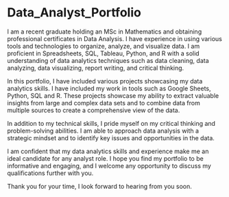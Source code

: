 # Data_Analyst_Portfolio

I am a recent graduate holding an MSc in Mathematics and obtaining professional certificates in Data Analysis. 
I have experience in using various tools and technologies to organize, analyze, and visualize data. 
I am proficient in Spreadsheets, SQL, Tableau, Python, and R with a solid understanding of data analytics techniques such as data cleaning, data analyzing, data visualizing, report writing, and critical thinking.

In this portfolio, I have included various projects showcasing my data analytics skills. 
I have included my work in tools such as Google Sheets, Python, SQL and R. 
These projects showcase my ability to extract valuable insights from large and complex data sets and to combine data from multiple sources to create a comprehensive view of the data.

In addition to my technical skills, I pride myself on my critical thinking and problem-solving abilities. 
I am able to approach data analysis with a strategic mindset and to identify key issues and opportunities in the data.

I am confident that my data analytics skills and experience make me an ideal candidate for any analyst role. 
I hope you find my portfolio to be informative and engaging, and I welcome any opportunity to discuss my qualifications further with you.

Thank you for your time, I look forward to hearing from you soon.
